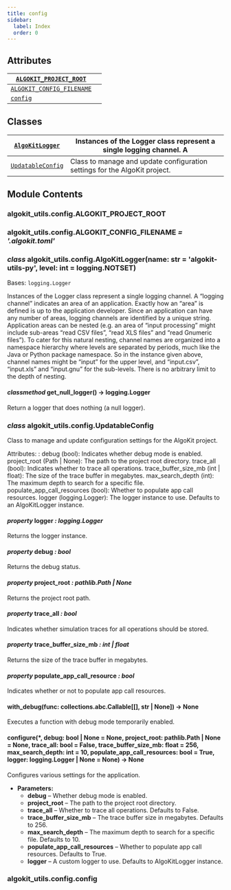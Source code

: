 ```yaml
---
title: config
sidebar:
  label: Index
  order: 0
---
```


## Attributes

| [`ALGOKIT_PROJECT_ROOT`](#algokit_utils.config.ALGOKIT_PROJECT_ROOT)       |     |
| -------------------------------------------------------------------------- | --- |
| [`ALGOKIT_CONFIG_FILENAME`](#algokit_utils.config.ALGOKIT_CONFIG_FILENAME) |     |
| [`config`](#algokit_utils.config.config)                                   |     |

## Classes

| [`AlgoKitLogger`](#algokit_utils.config.AlgoKitLogger)     | Instances of the Logger class represent a single logging channel. A        |
| ---------------------------------------------------------- | -------------------------------------------------------------------------- |
| [`UpdatableConfig`](#algokit_utils.config.UpdatableConfig) | Class to manage and update configuration settings for the AlgoKit project. |

## Module Contents

### algokit_utils.config.ALGOKIT_PROJECT_ROOT

### algokit_utils.config.ALGOKIT_CONFIG_FILENAME _= '.algokit.toml'_

### _class_ algokit_utils.config.AlgoKitLogger(name: str = 'algokit-utils-py', level: int = logging.NOTSET)

Bases: `logging.Logger`

Instances of the Logger class represent a single logging channel. A
“logging channel” indicates an area of an application. Exactly how an
“area” is defined is up to the application developer. Since an
application can have any number of areas, logging channels are identified
by a unique string. Application areas can be nested (e.g. an area
of “input processing” might include sub-areas “read CSV files”, “read
XLS files” and “read Gnumeric files”). To cater for this natural nesting,
channel names are organized into a namespace hierarchy where levels are
separated by periods, much like the Java or Python package namespace. So
in the instance given above, channel names might be “input” for the upper
level, and “input.csv”, “input.xls” and “input.gnu” for the sub-levels.
There is no arbitrary limit to the depth of nesting.

#### _classmethod_ get_null_logger() → logging.Logger

Return a logger that does nothing (a null logger).

### _class_ algokit_utils.config.UpdatableConfig

Class to manage and update configuration settings for the AlgoKit project.

Attributes:
: debug (bool): Indicates whether debug mode is enabled.
project_root (Path | None): The path to the project root directory.
trace_all (bool): Indicates whether to trace all operations.
trace_buffer_size_mb (int | float): The size of the trace buffer in megabytes.
max_search_depth (int): The maximum depth to search for a specific file.
populate_app_call_resources (bool): Whether to populate app call resources.
logger (logging.Logger): The logger instance to use. Defaults to an AlgoKitLogger instance.

#### _property_ logger _: logging.Logger_

Returns the logger instance.

#### _property_ debug _: bool_

Returns the debug status.

#### _property_ project_root _: pathlib.Path | None_

Returns the project root path.

#### _property_ trace_all _: bool_

Indicates whether simulation traces for all operations should be stored.

#### _property_ trace_buffer_size_mb _: int | float_

Returns the size of the trace buffer in megabytes.

#### _property_ populate_app_call_resource _: bool_

Indicates whether or not to populate app call resources.

#### with_debug(func: collections.abc.Callable[[], str | None]) → None

Executes a function with debug mode temporarily enabled.

#### configure(\*, debug: bool | None = None, project_root: pathlib.Path | None = None, trace_all: bool = False, trace_buffer_size_mb: float = 256, max_search_depth: int = 10, populate_app_call_resources: bool = True, logger: logging.Logger | None = None) → None

Configures various settings for the application.

- **Parameters:**
  - **debug** – Whether debug mode is enabled.
  - **project_root** – The path to the project root directory.
  - **trace_all** – Whether to trace all operations. Defaults to False.
  - **trace_buffer_size_mb** – The trace buffer size in megabytes. Defaults to 256.
  - **max_search_depth** – The maximum depth to search for a specific file. Defaults to 10.
  - **populate_app_call_resources** – Whether to populate app call resources. Defaults to True.
  - **logger** – A custom logger to use. Defaults to AlgoKitLogger instance.

### algokit_utils.config.config
